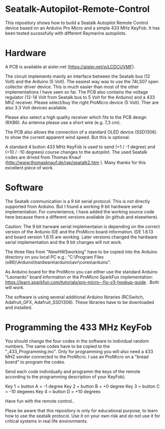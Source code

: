 # Seatalk-Autopilot-Remote-Control

This repository shows how to build a Seatalk Autopilot Remote Control device based on an Arduino Pro Micro and a simple 433 MHz KeyFob. It has been tested sucessfully with different Raymarine autopilots.

# Hardware
A PCB is available at aisler.net (https://aisler.net/p/LCDCUVMF).

The circuit implements mainly an interface between the Seatalk bus (12 Volt) and the Arduino (5 Volt).
The easiest way was to use the 74LS07 open collector driver device. This is much easier than most of the other implementations I have seen so far. The PCB also contains the voltage regulator (12-14 Volt from Seatalk bus to 5 Volt for the Arduino) and a 433 MhZ receiver. Please select/buy the right ProMicro device (5 Volt). Ther are also 3.3 Volt devices available. 

Please also select a high quality receiver which fits to the PCB design (RXB6). As antenna please use a short wire (e.g. 7,3 cm).

The PCB also allows the connection of a standard OLED device (SSD1306) to show the current apparent wind speed. But this is optional.

A standard 4 button 433 MHz KeyFob is used to send (+1 / -1 degree) and (+10 / -10 degrees) course changes to the autopilot.
The used Seatalk codes are drived from Thomas Knauf (http://www.thomasknauf.de/rap/seatalk2.htm ). Many thanks for this excellent piece of work.

# Software
The Seatalk communication is a 9 bit serial protocol. This is not directly supported from Arduino. But I found a working 9 bit hardware serial implementation. For convienience, I have added the working source code here because there a different versions available (in github and elsewhere).

Caution: The 9 bit harware serial implementaion is depending on the correct version of the Ardunio IDE and the ProMicro board information. IDE 1.6.13  and board version 1.6.15 are working. Later versions changed the hardware serial implementation and the 9 bit changes will not work.

The three files from "NewHWSworking" have to be copied into the Arduino directory on you local PC e.g.: "C:\Program Files (x86)\Arduino\hardware\arduino\avr\cores\arduino".

As Arduino board for the ProMicro you can either use the standard Arduino "Leonardo" board information or the ProMicro  SparkFun implementation: https://learn.sparkfun.com/tutorials/pro-micro--fio-v3-hookup-guide . Both will work.

The software is using several additional Arduino libraries (RCSwitch, Adafruit_GFX, Adafruit_SSD1306). These libraries have to be downloaded and installed. 

# Programming the 433 MHz KeyFob

You should change the four codes in the software to individual random numbers. The same codes have to be copied to the "_433_Programming.ino". Only for programming you will also need a 433 MHZ sender connected to the ProMicro.
I use an ProMicro on a "bread boerd" to program the codes. 

Send each code individually and programm the keys of the remote according to the programming description of your KeyFob).

Key 1 = button A = -1 degree
Key 2 = button B =  +0 degree
Key 3 = button C = -10 degeees
Key 4 = button D = +10 degrees

Have fun with the remote control..

Plese be aware that this repository is only for educational purpose, to learn how to use the seatalk protocol. Use it on your own risk and do not use it for critical systems in real life environments.
